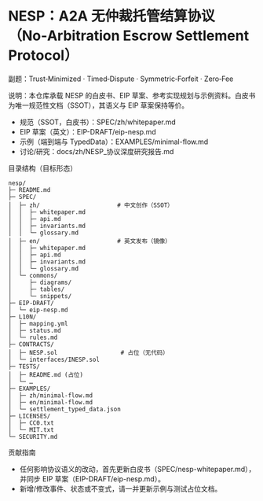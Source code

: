 # NESP：A2A 无仲裁托管结算协议（No‑Arbitration Escrow Settlement Protocol）

副题：Trust‑Minimized · Timed‑Dispute · Symmetric‑Forfeit · Zero‑Fee

说明：本仓库承载 NESP 的白皮书、EIP 草案、参考实现规划与示例资料。白皮书为唯一规范性文档（SSOT），其语义与 EIP 草案保持等价。

- 规范（SSOT，白皮书）：SPEC/zh/whitepaper.md
- EIP 草案（英文）：EIP-DRAFT/eip-nesp.md
- 示例（端到端与 TypedData）：EXAMPLES/minimal-flow.md
- 讨论/研究：docs/zh/NESP_协议深度研究报告.md

目录结构（目标形态）
```
nesp/
├─ README.md
├─ SPEC/
│  ├─ zh/                      # 中文创作（SSOT）
│  │  ├─ whitepaper.md
│  │  ├─ api.md
│  │  ├─ invariants.md
│  │  └─ glossary.md
│  ├─ en/                      # 英文发布（镜像）
│  │  ├─ whitepaper.md
│  │  ├─ api.md
│  │  ├─ invariants.md
│  │  └─ glossary.md
│  └─ commons/
│     ├─ diagrams/
│     ├─ tables/
│     └─ snippets/
├─ EIP-DRAFT/
│  └─ eip-nesp.md
├─ L10N/
│  ├─ mapping.yml
│  ├─ status.md
│  └─ rules.md
├─ CONTRACTS/
│  ├─ NESP.sol                  # 占位（无代码）
│  └─ interfaces/INESP.sol
├─ TESTS/
│  ├─ README.md (占位)
│  └─ …
├─ EXAMPLES/
│  ├─ zh/minimal-flow.md
│  ├─ en/minimal-flow.md
│  └─ settlement_typed_data.json
├─ LICENSES/
│  ├─ CC0.txt
│  └─ MIT.txt
└─ SECURITY.md
```

贡献指南
- 任何影响协议语义的改动，首先更新白皮书（SPEC/nesp-whitepaper.md），并同步 EIP 草案（EIP-DRAFT/eip-nesp.md）。
- 新增/修改事件、状态或不变式，请一并更新示例与测试占位文档。
